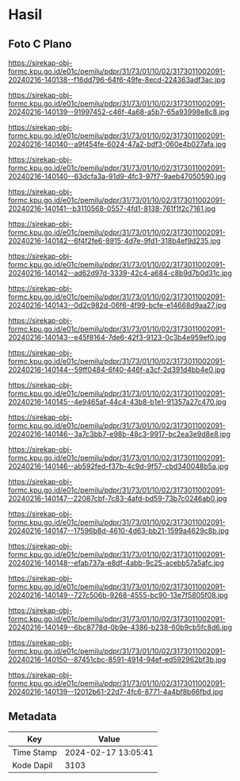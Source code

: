 # Hasil

## Foto C Plano

https://sirekap-obj-formc.kpu.go.id/e01c/pemilu/pdpr/31/73/01/10/02/3173011002091-20240216-140138--f16dd796-64f6-49fe-8ecd-224363adf3ac.jpg

https://sirekap-obj-formc.kpu.go.id/e01c/pemilu/pdpr/31/73/01/10/02/3173011002091-20240216-140139--91997452-c46f-4a68-a5b7-65a93998e8c8.jpg

https://sirekap-obj-formc.kpu.go.id/e01c/pemilu/pdpr/31/73/01/10/02/3173011002091-20240216-140140--a9f454fe-6024-47a2-bdf3-060e4b027afa.jpg

https://sirekap-obj-formc.kpu.go.id/e01c/pemilu/pdpr/31/73/01/10/02/3173011002091-20240216-140140--63dcfa3a-91d9-4fc3-97f7-9aeb47050590.jpg

https://sirekap-obj-formc.kpu.go.id/e01c/pemilu/pdpr/31/73/01/10/02/3173011002091-20240216-140141--b3110568-0557-4fd1-8138-761f1f2c7161.jpg

https://sirekap-obj-formc.kpu.go.id/e01c/pemilu/pdpr/31/73/01/10/02/3173011002091-20240216-140142--6f4f2fe6-8915-4d7e-9fd1-318b4ef9d235.jpg

https://sirekap-obj-formc.kpu.go.id/e01c/pemilu/pdpr/31/73/01/10/02/3173011002091-20240216-140142--ad62d97d-3339-42c4-a684-c8b9d7b0d31c.jpg

https://sirekap-obj-formc.kpu.go.id/e01c/pemilu/pdpr/31/73/01/10/02/3173011002091-20240216-140143--0d2c982d-06f6-4f99-bcfe-e14668d9aa27.jpg

https://sirekap-obj-formc.kpu.go.id/e01c/pemilu/pdpr/31/73/01/10/02/3173011002091-20240216-140143--e45f8164-7de6-42f3-9123-0c3b4e959ef0.jpg

https://sirekap-obj-formc.kpu.go.id/e01c/pemilu/pdpr/31/73/01/10/02/3173011002091-20240216-140144--59ff0484-6f40-446f-a3cf-2d391d4bb4e0.jpg

https://sirekap-obj-formc.kpu.go.id/e01c/pemilu/pdpr/31/73/01/10/02/3173011002091-20240216-140145--4e9465af-44c4-43b8-b1e1-91357a27c470.jpg

https://sirekap-obj-formc.kpu.go.id/e01c/pemilu/pdpr/31/73/01/10/02/3173011002091-20240216-140146--3a7c3bb7-e98b-48c3-9917-bc2ea3e9d8e8.jpg

https://sirekap-obj-formc.kpu.go.id/e01c/pemilu/pdpr/31/73/01/10/02/3173011002091-20240216-140146--ab592fed-f37b-4c9d-9f57-cbd340048b5a.jpg

https://sirekap-obj-formc.kpu.go.id/e01c/pemilu/pdpr/31/73/01/10/02/3173011002091-20240216-140147--22087cbf-7c83-4afd-bd59-73b7c0246ab0.jpg

https://sirekap-obj-formc.kpu.go.id/e01c/pemilu/pdpr/31/73/01/10/02/3173011002091-20240216-140147--17596b8d-4610-4d63-bb21-1599a4629c8b.jpg

https://sirekap-obj-formc.kpu.go.id/e01c/pemilu/pdpr/31/73/01/10/02/3173011002091-20240216-140148--efab737a-e8df-4abb-9c25-acebb57a5afc.jpg

https://sirekap-obj-formc.kpu.go.id/e01c/pemilu/pdpr/31/73/01/10/02/3173011002091-20240216-140149--727c506b-9268-4555-bc90-13e7f5805f08.jpg

https://sirekap-obj-formc.kpu.go.id/e01c/pemilu/pdpr/31/73/01/10/02/3173011002091-20240216-140149--6bc8778d-0b9e-4386-b238-60b9cb5fc8d6.jpg

https://sirekap-obj-formc.kpu.go.id/e01c/pemilu/pdpr/31/73/01/10/02/3173011002091-20240216-140150--87451cbc-8591-4914-94ef-ed592962bf3b.jpg

https://sirekap-obj-formc.kpu.go.id/e01c/pemilu/pdpr/31/73/01/10/02/3173011002091-20240216-140139--12012b61-22d7-4fc6-8771-4a4bf8b66fbd.jpg


## Metadata

| Key        | Value               |
| ---------- | ------------------- |
| Time Stamp | 2024-02-17 13:05:41 |
| Kode Dapil | 3103                |



